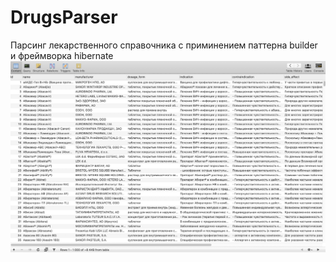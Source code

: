 # DrugsParser
Парсинг лекарственного справочника с приминением паттерна builder и фреймворка hibernate
![](imgs/dbScreen.jpg)

